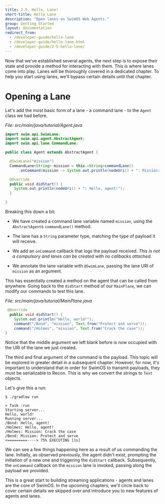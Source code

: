 ```yaml
---
title: 2.5. Hello, Lane!
short-title: Hello Lane
description: "Open lanes on SwimOS Web Agents."
group: Getting Started
layout: documentation
redirect_from:
  - /developer-guide/hello-lane
  - /developer-guide/hello-lane.html
  - /developer-guide/2-5-hello-lane/
---
```


Now that we've established several agents, the next step is to expose their state and provide a method for interacting with them. 
This is where lanes come into play.
Lanes will be thoroughly covered in a dedicated chapter.
To help you start using lanes, we'll bypass certain details until that chapter.

# Opening a Lane

Let's add the most basic form of a lane - a command lane - to the `Agent` class we had before.

_File: src/main/java/tutorial/Agent.java_

```java
import swim.api.SwimLane;
import swim.api.agent.AbstractAgent;
import swim.api.lane.CommandLane;

public class Agent extends AbstractAgent {

  @SwimLane("mission")
  CommandLane<String> mission = this.<String>commandLane()
      .onCommand(mission -> System.out.println(nodeUri() + ": Mission: " + mission));

  @Override
  public void didStart() {
    System.out.println(nodeUri() + ": Hello, agent!");
  }

}
```

Breaking this down a bit:

- We have created a command lane variable named `mission`, using the `AbstractAgent`s `commandLane()` method.

- The lane has a `String` parameter type, matching the type of payload it will receive.

- We add an `onCommand` callback that logs the payload received. 
_This is not a compulsory and lanes can be created with no callbacks attached._

- We annotate the lane variable with `@SwimLane`, passing the lane URI of `mission` as an argument.

This has essentially created a method on the agent that can be called from anywhere.
Going back to the `didStart` method of our `MainPlane`, we can modify our commands to test this lane.

_File: src/main/java/tutorial/MainPlane.java_

```java
 @Override
  public void didStart() {
    System.out.println("Hello, world!");
    command("/Bond", "mission", Text.from("Protect and serve"));
    command("/Holmes", "mission", Text.from("Crack the case"));
}
```

Notice that the middle argument we left blank before is now occupied with the URI of the lane we just created.

The third and final argument of the command is the payload.
This topic will be explored in greater detail in a subsequent chapter.
However, for now, it's important to understand that in order for SwimOS to transmit payloads, they must be serializable to Recon.
This is why we convert the strings to `Text` objects.

Let's give this a run:

```text
$ ./gradlew run

> Task :run
Starting server...
Hello, world!
Running server...
/Bond: Hello, agent!
/Holmes: Hello, agent!
/Holmes: Mission: Crack the case
/Bond: Mission: Protect and serve
<=========----> 75% EXECUTING [1s]
```

We can see a few things happening here as a result of us commanding the lane.
Initially, as observed previously, the agent didn't exist, prompting the initiation of a new one and triggering the `didStart` callback.
Subsequently, the `onCommand` callback on the `mission` lane is invoked, passing along the payload we provided.

This is a great start to building streaming applications - agents and lanes are the core of SwimOS.
In the upcoming chapters, we'll circle back to cover certain details we skipped over and introduce you to new features of agents and lanes.